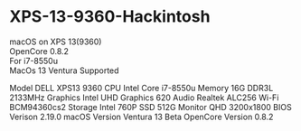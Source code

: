 # XPS-13-9360-Hackintosh
macOS on XPS 13(9360) <br>
OpenCore 0.8.2 <br>
For i7-8550u  <br>
MacOs 13 Ventura Supported <br>

Model              DELL XPS13 9360
CPU                Intel Core i7-8550u
Memory             16G DDR3L 2133MHz
Graphics           Intel UHD Graphics 620
Audio              Realtek ALC256
Wi-Fi              BCM94360cs2 
Storage            Intel 760P SSD 512G
Monitor            QHD 3200x1800
BIOS Verison       2.19.0
macOS Version      Ventura 13 Beta
OpenCore Version   0.8.2
